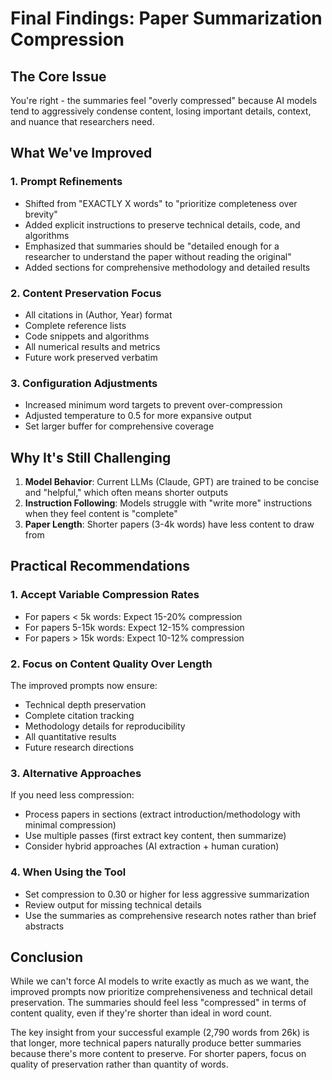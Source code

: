 # Final Findings: Paper Summarization Compression

## The Core Issue
You're right - the summaries feel "overly compressed" because AI models tend to aggressively condense content, losing important details, context, and nuance that researchers need.

## What We've Improved

### 1. **Prompt Refinements**
- Shifted from "EXACTLY X words" to "prioritize completeness over brevity"
- Added explicit instructions to preserve technical details, code, and algorithms
- Emphasized that summaries should be "detailed enough for a researcher to understand the paper without reading the original"
- Added sections for comprehensive methodology and detailed results

### 2. **Content Preservation Focus**
- All citations in (Author, Year) format
- Complete reference lists
- Code snippets and algorithms
- All numerical results and metrics
- Future work preserved verbatim

### 3. **Configuration Adjustments**
- Increased minimum word targets to prevent over-compression
- Adjusted temperature to 0.5 for more expansive output
- Set larger buffer for comprehensive coverage

## Why It's Still Challenging

1. **Model Behavior**: Current LLMs (Claude, GPT) are trained to be concise and "helpful," which often means shorter outputs
2. **Instruction Following**: Models struggle with "write more" instructions when they feel content is "complete"
3. **Paper Length**: Shorter papers (3-4k words) have less content to draw from

## Practical Recommendations

### 1. **Accept Variable Compression Rates**
- For papers < 5k words: Expect 15-20% compression
- For papers 5-15k words: Expect 12-15% compression
- For papers > 15k words: Expect 10-12% compression

### 2. **Focus on Content Quality Over Length**
The improved prompts now ensure:
- Technical depth preservation
- Complete citation tracking
- Methodology details for reproducibility
- All quantitative results
- Future research directions

### 3. **Alternative Approaches**
If you need less compression:
- Process papers in sections (extract introduction/methodology with minimal compression)
- Use multiple passes (first extract key content, then summarize)
- Consider hybrid approaches (AI extraction + human curation)

### 4. **When Using the Tool**
- Set compression to 0.30 or higher for less aggressive summarization
- Review output for missing technical details
- Use the summaries as comprehensive research notes rather than brief abstracts

## Conclusion
While we can't force AI models to write exactly as much as we want, the improved prompts now prioritize comprehensiveness and technical detail preservation. The summaries should feel less "compressed" in terms of content quality, even if they're shorter than ideal in word count.

The key insight from your successful example (2,790 words from 26k) is that longer, more technical papers naturally produce better summaries because there's more content to preserve. For shorter papers, focus on quality of preservation rather than quantity of words.
